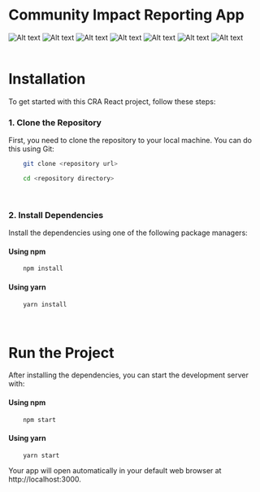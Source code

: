 # Community Impact Reporting App
![Alt text](https://img.shields.io/badge/Vite-646CFF.svg?style=for-the-badge&logo=Vite&logoColor=white)
![Alt text](https://img.shields.io/badge/React-61DAFB.svg?style=for-the-badge&logo=React&logoColor=black)
![Alt text](https://img.shields.io/badge/React%20Router-CA4245.svg?style=for-the-badge&logo=React-Router&logoColor=white)
![Alt text](<https://img.shields.io/badge/JavaScript-F7DF1E.svg?style=for-the-badge&logo=JavaScript&logoColor=black>)
![Alt text](https://img.shields.io/badge/Node.js-5FA04E.svg?style=for-the-badge&logo=nodedotjs&logoColor=white)
![Alt text](https://img.shields.io/badge/MUI-007FFF.svg?style=for-the-badge&logo=MUI&logoColor=white)
![Alt text](https://img.shields.io/badge/PostgreSQL-4169E1.svg?style=for-the-badge&logo=PostgreSQL&logoColor=white)
<br><br>

# Installation

To get started with this CRA React project, follow these steps:

### 1. Clone the Repository

  First, you need to clone the repository to your local machine. You can do this using Git:
  
```bash
    git clone <repository url>
```
```bash
    cd <repository directory>
```
<br>

### 2. Install Dependencies

Install the dependencies using one of the following package managers:

#### Using npm

```bash
    npm install
```
#### Using yarn

```bash
    yarn install
```
<br>

# Run the Project

After installing the dependencies, you can start the development server with:

#### Using npm

```bash
    npm start    
```
#### Using yarn

```bash
    yarn start
```

Your app will open automatically in your default web browser at http://localhost:3000.